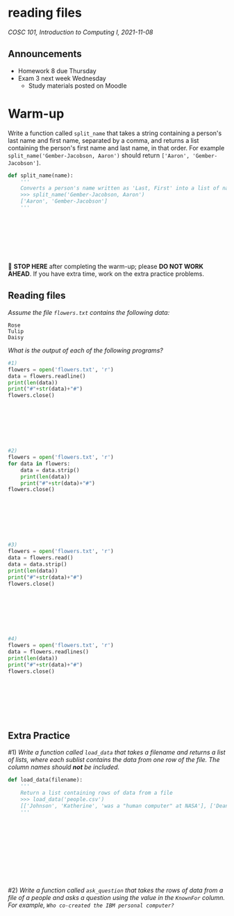 # reading files
_COSC 101, Introduction to Computing I, 2021-11-08_

## Announcements
* Homework 8 due Thursday
* Exam 3 next week Wednesday
    * Study materials posted on Moodle

# Warm-up
Write a function called `split_name` that takes a string containing a person's last name and first name, separated by a comma, and returns a list containing the person's first name and last name, in that order. For example `split_name('Gember-Jacobson, Aaron')` should return `['Aaron', 'Gember-Jacobson']`.


```python
def split_name(name):
    '''
    Converts a person's name written as 'Last, First' into a list of names ['First', 'Last']
    >>> split_name('Gember-Jacobson, Aaron')
    ['Aaron', 'Gember-Jacobson']
    '''
    
    
    
    
    
    
    
```

🛑 **STOP HERE** after completing the warm-up; please **DO NOT WORK AHEAD**. If you have extra time, work on the extra practice problems.

## Reading files

_Assume the file `flowers.txt` contains the following data:_
```
Rose
Tulip
Daisy
```

*What is the output of each of the following programs?*


```python
#1)
flowers = open('flowers.txt', 'r')
data = flowers.readline()
print(len(data))
print("#"+str(data)+"#")
flowers.close()
```

```







```


```python
#2)
flowers = open('flowers.txt', 'r')
for data in flowers:
    data = data.strip()
    print(len(data))
    print("#"+str(data)+"#")
flowers.close()
```

```







```


```python
#3)
flowers = open('flowers.txt', 'r')
data = flowers.read()
data = data.strip()
print(len(data))
print("#"+str(data)+"#")
flowers.close()
```

```







```


```python
#4)
flowers = open('flowers.txt', 'r')
data = flowers.readlines()
print(len(data))
print("#"+str(data)+"#")
flowers.close()
```

```







```

## Extra Practice

\#1) *Write a function called `load_data` that takes a filename and returns a list of lists, where each sublist contains the data from one row of the file. The column names should **not** be included.*


```python
def load_data(filename):
    '''
    Return a list containing rows of data from a file
    >>> load_data('people.csv')
    [['Johnson', 'Katherine', 'was a "human computer" at NASA'], ['Dean', 'Mark', 'co-created the IBM personal computer'], ['Berners-Lee', 'Tim', 'invented the World Wide Web'], ['Hopper', 'Grace', 'found the first computer bug']]
    '''

    
    
    
    
    
    
    
    
    
```

\#2) *Write a function called `ask_question` that takes the rows of data from a file of a people and asks a question using the value in the `KnownFor` column. For example, `Who co-created the IBM personal computer?`*
